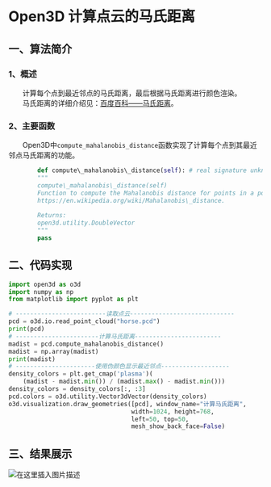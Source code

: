 # Open3D 计算点云的马氏距离


## 一、算法简介


### 1、概述


  计算每个点到最近邻点的马氏距离，最后根据马氏距离进行颜色渲染。  
   马氏距离的详细介绍见：[百度百科——马氏距离](https://baike.baidu.com/item/%E9%A9%AC%E6%B0%8F%E8%B7%9D%E7%A6%BB/8927833)。


### 2、主要函数


  Open3D中`compute_mahalanobis_distance`函数实现了计算每个点到其最近邻点马氏距离的功能。

```python
        def compute\_mahalanobis\_distance(self): # real signature unknown; restored from \_\_doc\_\_
        """
 		compute\_mahalanobis\_distance(self)
 		Function to compute the Mahalanobis distance for points in a point cloud. See: 	
        https://en.wikipedia.org/wiki/Mahalanobis\_distance.
 
 		Returns:
		open3d.utility.DoubleVector
		"""
        pass
```

## 二、代码实现

```python
import open3d as o3d
import numpy as np
from matplotlib import pyplot as plt

# -------------------------读取点云-----------------------------
pcd = o3d.io.read_point_cloud("horse.pcd")
print(pcd)
# -----------------------计算马氏距离------------------------
madist = pcd.compute_mahalanobis_distance()
madist = np.array(madist)
print(madist)
# ----------------------使用伪颜色显示最近邻点-------------------
density_colors = plt.get_cmap('plasma')(
    (madist - madist.min()) / (madist.max() - madist.min()))
density_colors = density_colors[:, :3]
pcd.colors = o3d.utility.Vector3dVector(density_colors)
o3d.visualization.draw_geometries([pcd], window_name="计算马氏距离",
                                  width=1024, height=768,
                                  left=50, top=50,
                                  mesh_show_back_face=False)
```

## 三、结果展示


![在这里插入图片描述](https://img-blog.csdnimg.cn/7d61818a8b074cbebb1de65e6019c3d8.png?x-oss-process=image/watermark,type_d3F5LXplbmhlaQ,shadow_50,text_Q1NETiBA54K55LqR5L6g,size_20,color_FFFFFF,t_70,g_se,x_16#pic_center)
